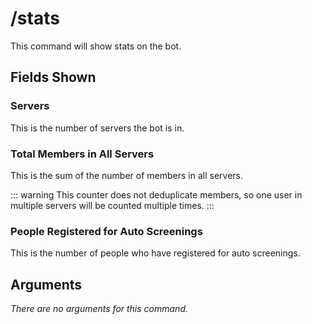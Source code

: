 # /stats

This command will show stats on the bot.

## Fields Shown

### Servers

This is the number of servers the bot is in.

### Total Members in All Servers

This is the sum of the number of members in all servers.

::: warning
This counter does not deduplicate members, so one user in multiple servers will be counted multiple times.
:::

### People Registered for Auto Screenings

This is the number of people who have registered for auto screenings.

## Arguments

_There are no arguments for this command._
